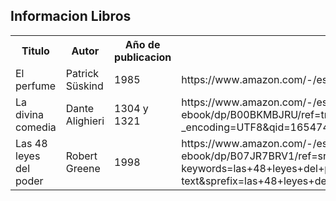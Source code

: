 <!DOCTYPE html>
<html lang="en">

<head>
    <meta charset="UTF-8">
    <meta http-equiv="X-UA-Compatible" content="IE=edge">
    <meta name="viewport" content="width=device-width, initial-scale=1.0">
    <title>Ejercicio 02/2 - Tablas en HTML</title>
</head>

<body>
    <h2>Informacion Libros</h2>
    <table>
        <tr>
            <th>
                Titulo
            </th>
            <th>
                Autor
            </th>
            <th>
                Año de publicacion
            </th>
        </tr>
        <tr>
            <td>El perfume</td>
            <td>Patrick Süskind</td>
            <td>1985</td>
            <td>https://www.amazon.com/-/es/Patrick-Suskind/dp/843221745X</td>
        </tr>
        <tr>
            <td>La divina comedia</td>
            <td>Dante Alighieri</td>
            <td>1304 y 1321</td>
            <td>https://www.amazon.com/-/es/Dante-Alighieri-ebook/dp/B00BKMBJRU/ref=tmm_kin_swatch_0?_encoding=UTF8&qid=1654746606&sr=1-2</td>
        </tr>
        <tr>
            <td>Las 48 leyes del poder</td>
            <td>Robert Greene</td>
            <td>1998</td>
            <td>https://www.amazon.com/-/es/Robert-Greene-ebook/dp/B07JR7BRV1/ref=sr_1_1?keywords=las+48+leyes+del+poder&qid=1654746711&s=digital-text&sprefix=las+48+leyes+de%2Cdigital-text%2C150&sr=1-1</td>
        </tr>
    </table>
</body>
</html>
